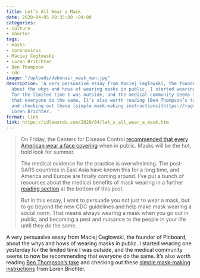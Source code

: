 ```yaml
---
title: Let’s All Wear a Mask
date: 2020-04-05 09:35:00 -04:00
categories:
- culture
- shorter
tags:
- masks
- coronavirus
- Maciej Cegłowski
- Loren Britchter
- Ben Thompson
- cdc
image: "/uploads/debonair_mask_man.jpg"
description: 'A very persuasive essay from Maciej Cegłowski, the founder of Pinboard,
  about the whys and hows of wearing masks in public. I started wearing one yesterday
  for the limited time I was outside, and the medical community seems to now be recommending
  that everyone do the same. It’s also worth reading [Ben Thompson’s take](https://stratechery.com/2020/unmasking-twitter/)
  and checking out these [simple mask-making instructions](https://ragmask.com) from
  Loren Brichter.  '
format: link
link: https://idlewords.com/2020/04/let_s_all_wear_a_mask.htm
---
```


> On Friday, the Centers for Disease Control [recommended that every American wear a face covering](https://www.cdc.gov/coronavirus/2019-ncov/prevent-getting-sick/cloth-face-cover.html) when in public. Masks will be the hot, bold look for summer.
> 
> The medical evidence for the practice is overwhelming. The post-SARS countries in East Asia have known this for a long time, and America and Europe are finally coming around. I've put a bunch of resources about the medical benefits of mask wearing in a further [reading section](https://idlewords.com/2020/04/let_s_all_wear_a_mask.htm#medical_reading) at the bottom of this post.
> 
> But in this essay, I want to persuade you not just to wear a mask, but to go beyond the new CDC guidelines and help make mask wearing a social norm. That means always wearing a mask when you go out in public, and becoming a pest and nuisance to the people in your life until they do the same.

A very persuasive essay from Maciej Cegłowski, the founder of Pinboard, about the whys and hows of wearing masks in public. I started wearing one yesterday for the limited time I was outside, and the medical community seems to now be recommending that everyone do the same. It’s also worth reading [Ben Thompson’s take](https://stratechery.com/2020/unmasking-twitter/) and checking out these [simple mask-making instructions](https://ragmask.com) from Loren Brichter.  
